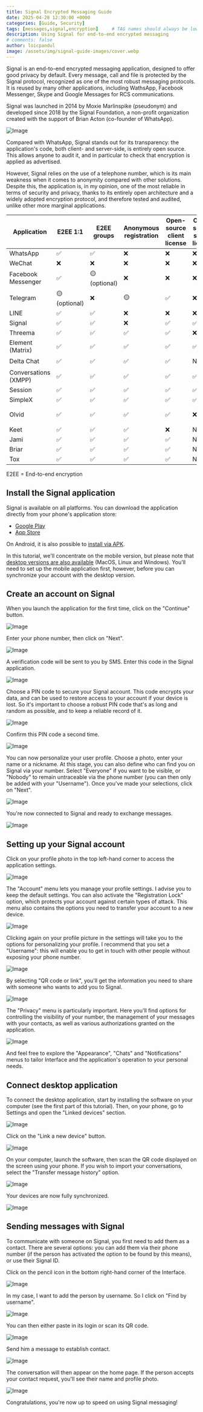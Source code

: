 ```yaml
---
title: Signal Encrypted Messaging Guide
date: 2025-04-28 12:30:00 +0000
categories: [Guide, Security]
tags: [messages,signal,encryption]     # TAG names should always be lowercase
description: Using Signal for end-to-end encrypted messaging
# comments: false
author: loicpandul
image: /assets/img/signal-guide-images/cover.webp
---
```


Signal is an end-to-end encrypted messaging application, designed to offer good privacy by default. Every message, call and file is protected by the Signal protocol, recognized as one of the most robust messaging protocols. It is reused by many other applications, including WathsApp, Facebook Messenger, Skype and Google Messages for RCS communications.

Signal was launched in 2014 by Moxie Marlinspike (pseudonym) and developed since 2018 by the Signal Foundation, a non-profit organization created with the support of Brian Acton (co-founder of WhatsApp).

![Image](/assets/img/signal-guide-images/01.webp)

Compared with WhatsApp, Signal stands out for its transparency: the application's code, both client- and server-side, is entirely open source. This allows anyone to audit it, and in particular to check that encryption is applied as advertised.

However, Signal relies on the use of a telephone number, which is its main weakness when it comes to anonymity compared with other solutions. Despite this, the application is, in my opinion, one of the most reliable in terms of security and privacy, thanks to its entirely open architecture and a widely adopted encryption protocol, and therefore tested and audited, unlike other more marginal applications.

| Application          | E2EE 1:1       | E2EE groups    | Anonymous registration | Open-source client license | Open-source server license | Decentralized server | Year of creation  |
| --- | --- | --- | --- | --- | --- | --- | --- |
| WhatsApp             | ✅ | ✅ | ❌ | ❌ | ❌ | ❌ | 2009 |
| WeChat               | ❌ | ❌ | ❌ | ❌ | ❌ | ❌ | 2011 |
| Facebook Messenger   | ✅ | 🟡 (optional) | ❌ | ❌ | ❌ | ❌ | 2011 |
| Telegram             | 🟡 (optional) | ❌ | 🟡 | ✅ | ❌ | ❌ | 2013 |
| LINE                 | ✅ | ✅ | ❌ | ❌ | ❌ | ❌ | 2011 |
| Signal               | ✅ | ✅ | ❌ | ✅ | ✅ | ❌ | 2014 |
| Threema              | ✅ | ✅ | ✅ | ✅ | ❌ | ❌ | 2012 |
| Element (Matrix)     | ✅ | ✅ | ✅ | ✅ | ✅ | 🟡 (federated) | 2016 |
| Delta Chat           | ✅ | ✅ | ✅ | ✅ | N/A | 🟡 (via email) | 2017 |
| Conversations (XMPP) | ✅ | ✅ | ✅ | ✅ | ✅ | 🟡 (federated) | 2014 |
| Session              | ✅ | ✅ | ✅ | ✅ | ✅ | ✅ | 2020 |
| SimpleX              | ✅ | ✅ | ✅ | ✅ | ✅ | ✅ | 2021 |
| Olvid                | ✅ | ✅ | ✅ | ✅ | ❌ | 🟡(no directory) | 2019 |
| Keet                 | ✅ | ✅ | ✅ | ❌ | N/A | ✅ | 2022 |
| Jami                 | ✅ | ✅ | ✅ | ✅ | N/A | ✅ | 2005 |
| Briar                | ✅ | ✅ | ✅ | ✅ | N/A | ✅ | 2018 |
| Tox                  | ✅ | ✅ | ✅ | ✅ | N/A | ✅ | 2013 |

E2EE = End-to-end encryption

## Install the Signal application

Signal is available on all platforms. You can download the application directly from your phone's application store:

- [Google Play](https://play.google.com/store/apps/details?id=org.thoughtcrime.securesms)
- [App Store](https://apps.apple.com/us/app/signal-private-messenger/id874139669)

On Android, it is also possible to [install via APK](https://github.com/signalapp/Signal-Android/releases).

In this tutorial, we'll concentrate on the mobile version, but please note that [desktop versions are also available](https://signal.org/fr/download/) (MacOS, Linux and Windows). You'll need to set up the mobile application first, however, before you can synchronize your account with the desktop version.

## Create an account on Signal

When you launch the application for the first time, click on the "Continue" button.

![Image](/assets/img/signal-guide-images/02.webp)

Enter your phone number, then click on "Next".

![Image](/assets/img/signal-guide-images/03.webp)

A verification code will be sent to you by SMS. Enter this code in the Signal application.

![Image](/assets/img/signal-guide-images/04.webp)

Choose a PIN code to secure your Signal account. This code encrypts your data, and can be used to restore access to your account if your device is lost. So it's important to choose a robust PIN code that's as long and random as possible, and to keep a reliable record of it.

![Image](/assets/img/signal-guide-images/05.webp)

Confirm this PIN code a second time.

![Image](/assets/img/signal-guide-images/06.webp)

You can now personalize your user profile. Choose a photo, enter your name or a nickname. At this stage, you can also define who can find you on Signal via your number. Select "Everyone" if you want to be visible, or "Nobody" to remain untraceable via the phone number (you can then only be added with your "Username"). Once you've made your selections, click on "Next".

![Image](/assets/img/signal-guide-images/07.webp)

You're now connected to Signal and ready to exchange messages.

![Image](/assets/img/signal-guide-images/08.webp)

## Setting up your Signal account

Click on your profile photo in the top left-hand corner to access the application settings.

![Image](/assets/img/signal-guide-images/09.webp)

The "Account" menu lets you manage your profile settings. I advise you to keep the default settings. You can also activate the "Registration Lock" option, which protects your account against certain types of attack. This menu also contains the options you need to transfer your account to a new device.

![Image](/assets/img/signal-guide-images/10.webp)

Clicking again on your profile picture in the settings will take you to the options for personalizing your profile. I recommend that you set a "Username": this will enable you to get in touch with other people without exposing your phone number.

![Image](/assets/img/signal-guide-images/11.webp)

By selecting "QR code or link", you'll get the information you need to share with someone who wants to add you to Signal.

![Image](/assets/img/signal-guide-images/12.webp)

The "Privacy" menu is particularly important. Here you'll find options for controlling the visibility of your number, the management of your messages with your contacts, as well as various authorizations granted on the application.

![Image](/assets/img/signal-guide-images/13.webp)

And feel free to explore the "Appearance", "Chats" and "Notifications" menus to tailor Interface and the application's operation to your personal needs.

## Connect desktop application

To connect the desktop application, start by installing the software on your computer (see the first part of this tutorial). Then, on your phone, go to Settings and open the "Linked devices" section.

![Image](/assets/img/signal-guide-images/14.webp)

Click on the "Link a new device" button.

![Image](/assets/img/signal-guide-images/15.webp)

On your computer, launch the software, then scan the QR code displayed on the screen using your phone. If you wish to import your conversations, select the "Transfer message history" option.

![Image](/assets/img/signal-guide-images/16.webp)

Your devices are now fully synchronized.

![Image](/assets/img/signal-guide-images/17.webp)

## Sending messages with Signal

To communicate with someone on Signal, you first need to add them as a contact. There are several options: you can add them via their phone number (if the person has activated the option to be found by this means), or use their Signal ID.

Click on the pencil icon in the bottom right-hand corner of the Interface.

![Image](/assets/img/signal-guide-images/18.webp)

In my case, I want to add the person by username. So I click on "Find by username".

![Image](/assets/img/signal-guide-images/19.webp)

You can then either paste in its login or scan its QR code.

![Image](/assets/img/signal-guide-images/20.webp)

Send him a message to establish contact.

![Image](/assets/img/signal-guide-images/21.webp)

The conversation will then appear on the home page. If the person accepts your contact request, you'll see their name and profile photo.

![Image](/assets/img/signal-guide-images/22.webp)

Congratulations, you're now up to speed on using Signal messaging!